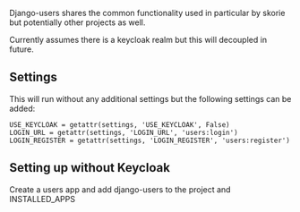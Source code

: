 Django-users shares the common functionality used in particular by skorie but potentially other projects as well.

Currently assumes there is a keycloak realm but this will decoupled in future.



## Settings

This will run without any additional settings but the following settings can be added:


    USE_KEYCLOAK = getattr(settings, 'USE_KEYCLOAK', False)
    LOGIN_URL = getattr(settings, 'LOGIN_URL', 'users:login')
    LOGIN_REGISTER = getattr(settings, 'LOGIN_REGISTER', 'users:register')



## Setting up without Keycloak

Create a users app and add django-users to the project and INSTALLED_APPS
